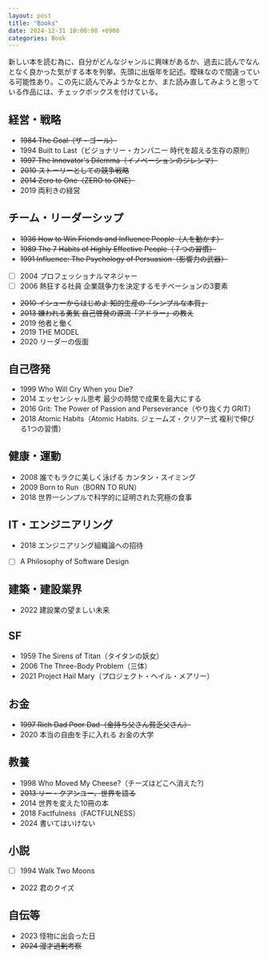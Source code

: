 ```yaml
---
layout: post
title: "Books"
date: 2024-12-31 10:00:00 +0900
categories: Book
---
```


新しい本を読む為に、自分がどんなジャンルに興味があるか、過去に読んでなんとなく良かった気がする本を列挙。先頭に出版年を記述。曖昧なので間違っている可能性あり。この先に読んでみようかなとか、また読み直してみようと思っている作品には、チェックボックスを付けている。

## 経営・戦略
- ~~1984 The Goal（ザ・ゴール）~~
- 1994 Built to Last（ビジョナリー・カンパニー 時代を超える生存の原則）
- ~~1997 The Innovator's Dilemma（イノベーションのジレンマ）~~
- ~~2010 ストーリーとしての競争戦略~~
- ~~2014 Zero to One（ZERO to ONE）~~
- 2019 両利きの経営

## チーム・リーダーシップ
- ~~1936 How to Win Friends and Influence People（人を動かす）~~
- ~~1989 The 7 Habits of Highly Effective People（７つの習慣）~~
- ~~1991 Influence: The Psychology of Persuasion（影響力の武器）~~
- [ ] 2004 プロフェッショナルマネジャー
- [ ] 2006 熱狂する社員 企業競争力を決定するモチベーションの3要素
- ~~2010 イシューからはじめよ 知的生産の「シンプルな本質」~~
- ~~2013 嫌われる勇気 自己啓発の源流「アドラー」の教え~~
- 2019 他者と働く
- 2019 THE MODEL
- 2020 リーダーの仮面

## 自己啓発
- 1999 Who Will Cry When you Die?
- 2014 エッセンシャル思考 最少の時間で成果を最大にする
- 2016 Grit: The Power of Passion and Perseverance（やり抜く力 GRIT）
- 2018 Atomic Habits（Atomic Habits. ジェームズ・クリアー式 複利で伸びる1つの習慣）

## 健康・運動
- 2008 誰でもラクに美しく泳げる カンタン・スイミング
- 2009 Born to Run（BORN TO RUN）
- 2018 世界一シンプルで科学的に証明された究極の食事

## IT・エンジニアリング
- 2018 エンジニアリング組織論への招待
- [ ] A Philosophy of Software Design

## 建築・建設業界
- 2022 建設業の望ましい未来

## SF
- 1959 The Sirens of Titan（タイタンの妖女）
- 2006 The Three-Body Problem（三体）
- 2021 Project Hail Mary（プロジェクト・ヘイル・メアリー）

## お金
- ~~1997 Rich Dad Poor Dad（金持ち父さん貧乏父さん）~~
- 2020 本当の自由を手に入れる お金の大学

## 教養
- 1998 Who Moved My Cheese?（チーズはどこへ消えた?）
- ~~2013 リー・クアンユー、世界を語る~~
- 2014 世界を変えた10冊の本
- 2018 Factfulness（FACTFULNESS）
- 2024 書いてはいけない

## 小説
- [ ] 1994 Walk Two Moons
- 2022 君のクイズ

## 自伝等
- 2023 怪物に出会った日
- ~~2024 漫才過剰考察~~

